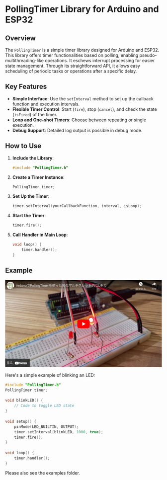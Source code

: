# PollingTimer Library for Arduino and ESP32

## Overview
The `PollingTimer` is a simple timer library designed for Arduino and ESP32. This library offers timer functionalities based on polling, enabling pseudo-multithreading-like operations. It eschews interrupt processing for easier state management. Through its straightforward API, it allows easy scheduling of periodic tasks or operations after a specific delay.

## Key Features
- **Simple Interface**: Use the `setInterval` method to set up the callback function and execution intervals.
- **Flexible Timer Control**: Start (`fire`), stop (`cancel`), and check the state (`isFired`) of the timer.
- **Loop and One-shot Timers**: Choose between repeating or single execution.
- **Debug Support**: Detailed log output is possible in debug mode.


## How to Use
1. **Include the Library**:
   ```cpp
   #include "PollingTimer.h"
   ```

2. **Create a Timer Instance**:
   ```cpp
   PollingTimer timer;
   ```

3. **Set Up the Timer**:
   ```cpp
   timer.setInterval(yourCallbackFunction, interval, isLoop);
   ```

4. **Start the Timer**:
   ```cpp
   timer.fire();
   ```

5. **Call Handler in Main Loop**:
   ```cpp
   void loop() {
       timer.handler();
   }
   ```

## Example

[![Pseudo-multithreading-like LED blinking with PollingTimer on Arduino](docs/eyecatch-youtube.png)](https://youtu.be/0vzSfgHvaY4)

Here's a simple example of blinking an LED:
```cpp
#include "PollingTimer.h"
PollingTimer timer;

void blinkLED() {
    // Code to toggle LED state
}

void setup() {
    pinMode(LED_BUILTIN, OUTPUT);
    timer.setInterval(blinkLED, 1000, true);
    timer.fire();
}

void loop() {
    timer.handler();
}
```

Please also see the examples folder.
